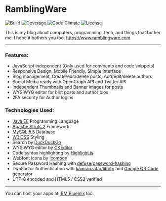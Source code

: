 # RamblingWare

[![Build](https://travis-ci.org/RamblingWare/RamblingWare.svg?branch=master)](https://travis-ci.org/RamblingWare/RamblingWare)
[![Coverage](https://coveralls.io/repos/github/RamblingWare/RamblingWare/badge.svg?branch=master)](https://coveralls.io/github/RamblingWare/RamblingWare?branch=master)
[![Code Climate](https://codeclimate.com/github/RamblingWare/RamblingWare/badges/gpa.svg)](https://codeclimate.com/github/RamblingWare/RamblingWare)
[![License](http://img.shields.io/:license-apache-blue.svg)](https://github.com/RamblingWare/RamblingWare/blob/master/LICENSE)


This is my blog about computers, programming, tech, and things that bother me. I hope it bothers you too. 
https://www.ramblingware.com

---

### Features:

- JavaScript independent (Only used for comments and code snippets)
- Responsive Design, Mobile Friendly, Simple Interface
- Blog management, Create/edit/delete posts, Add/edit/delete authors
- Social Media ready with OpenGraph API and Twitter API
- Independent Thumbnails and Banner images for posts
- WYSIWYG editor for blot posts and author bios
- 2FA security for Author logins

### Technologies Used:
- [Java EE](https://www.java.com/) Programming Language
- [Apache Struts 2](https://struts.apache.org/) Framework
- [MySQL 5.5](https://www.mysql.com/) Database
- [W3.CSS](http://www.w3schools.com/css/) Styling
- Search by [DuckDuckGo](https://duckduckgo.com)
- WYSIWYG editor by [CKEditor](http://ckeditor.com/download)
- Code syntax highlighting by [Highlight.js](https://highlightjs.org/)
- Webfont Icons by [Icomoon](https://icomoon.io/)
- Secure Password Hashing with [defuse/password-hashing](https://github.com/defuse/password-hashing)
- TwoFactor Authentication with [kamranzafar/libotp](https://github.com/kamranzafar/libotp) and [Google QR Code generator](https://chart.googleapis.com/chart?chs=200x200&cht=qr&chl=200x200&chld=M|0&cht=qr&chl=otpauth://totp/Company:user@test.com?secret=6ZT3L2TKZ3WYBDS7FEY65TOQZRSRUY7M&issuer=Company&algorithm=SHA1&digits=6&period=30)
- UTF-8 encoded and HTML5 / CSS3 verified


---

You can host your apps at [IBM Bluemix](http://bluemix.net) too.
